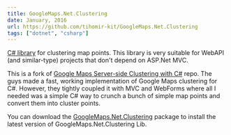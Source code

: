 ```yaml
---
title: GoogleMaps.Net.Clustering
date: January, 2016
url: https://github.com/tihomir-kit/GoogleMaps.Net.Clustering
tags: ["dotnet", "csharp"]
---
```


<a href="https://github.com/tihomir-kit/GoogleMaps.Net.Clustering">C# library</a> for clustering map points. This library is very suitable for WebAPI (and similar-type) projects that don't depend on ASP.Net MVC.

This is a fork of <a href="https://github.com/kunukn/Google-Maps-Clustering-CSharp">Google Maps Server-side Clustering with C#</a> repo. The guys made a fast, working implementation of Google Maps clustering for C#. However, they tightly coupled it with MVC and WebForms where all I needed was a simple C# way to crunch a bunch of simple map points and convert them into cluster points.

You can download the <a href="https://www.nuget.org/packages/GoogleMaps.Net.Clustering/">GoogleMaps.Net.Clustering</a> package to install the latest version of GoogleMaps.Net.Clustering Lib.